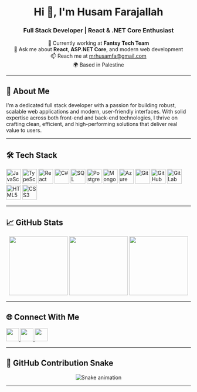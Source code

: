 <h1 align="center">Hi 👋, I'm Husam Farajallah</h1>
<h3 align="center">Full Stack Developer | React & .NET Core Enthusiast</h3>

<p align="center">
  🔭 Currently working at <strong>Fantsy Tech Team</strong><br>
  💬 Ask me about <strong>React</strong>, <strong>ASP.NET Core</strong>, and modern web development<br>
  📫 Reach me at <a href="mailto:mrhusamfa@gmail.com">mrhusamfa@gmail.com</a><br>
  🌍 Based in Palestine
</p>

---

## 🧠 About Me

I'm a dedicated full stack developer with a passion for building robust, scalable web applications and modern, user-friendly interfaces. With solid expertise across both front-end and back-end technologies, I thrive on crafting clean, efficient, and high-performing solutions that deliver real value to users.

---

## 🛠️ Tech Stack

<div align="left">
  <img src="https://cdn.jsdelivr.net/gh/devicons/devicon/icons/javascript/javascript-original.svg" height="40" alt="JavaScript" />
  <img src="https://cdn.jsdelivr.net/gh/devicons/devicon/icons/typescript/typescript-original.svg" height="40" alt="TypeScript" />
  <img src="https://cdn.jsdelivr.net/gh/devicons/devicon/icons/react/react-original.svg" height="40" alt="React" />
  <img src="https://cdn.jsdelivr.net/gh/devicons/devicon/icons/csharp/csharp-original.svg" height="40" alt="C#" />
  <img src="https://cdn.jsdelivr.net/gh/devicons/devicon/icons/microsoftsqlserver/microsoftsqlserver-plain.svg" height="40" alt="SQL Server" />
  <img src="https://cdn.jsdelivr.net/gh/devicons/devicon/icons/postgresql/postgresql-original.svg" height="40" alt="PostgreSQL" />
  <img src="https://cdn.jsdelivr.net/gh/devicons/devicon/icons/mongodb/mongodb-original.svg" height="40" alt="MongoDB" />
  <img src="https://cdn.jsdelivr.net/gh/devicons/devicon/icons/azure/azure-original.svg" height="40" alt="Azure" />
  <img src="https://cdn.jsdelivr.net/gh/devicons/devicon/icons/git/git-original.svg" height="40" alt="Git" />
  <img src="https://cdn.jsdelivr.net/gh/devicons/devicon/icons/github/github-original.svg" height="40" alt="GitHub" />
  <img src="https://cdn.jsdelivr.net/gh/devicons/devicon/icons/gitlab/gitlab-original.svg" height="40" alt="GitLab" />
  <img src="https://cdn.jsdelivr.net/gh/devicons/devicon/icons/html5/html5-original.svg" height="40" alt="HTML5" />
  <img src="https://cdn.jsdelivr.net/gh/devicons/devicon/icons/css3/css3-original.svg" height="40" alt="CSS3" />
</div>

---

## 📈 GitHub Stats

<div align="center">
  <img src="https://github-readme-stats.vercel.app/api?username=HusamFarajallah&show_icons=true&theme=dracula&count_private=true&hide_border=false" height="160" />
  <img src="https://streak-stats.demolab.com?user=HusamFarajallah&theme=dark&hide_border=false" height="160" />
  <img src="https://github-readme-stats.vercel.app/api/top-langs?username=HusamFarajallah&layout=compact&langs_count=6&theme=dracula&hide_border=false" height="160" />
</div>

---

## 🌐 Connect With Me

<div align="left">
  <a href="https://www.linkedin.com/in/husam-farjallah-487070186/" target="_blank">
    <img src="https://img.shields.io/badge/LinkedIn-%230077B5.svg?style=for-the-badge&logo=linkedin&logoColor=white" height="35" />
  </a>
  <a href="mailto:mrhusamfa@gmail.com" target="_blank">
    <img src="https://img.shields.io/badge/Gmail-D14836?style=for-the-badge&logo=gmail&logoColor=white" height="35" />
  </a>
  <a href="https://twitter.com/7samFa" target="_blank">
    <img src="https://img.shields.io/badge/Twitter-1DA1F2?style=for-the-badge&logo=twitter&logoColor=white" height="35" />
  </a>
</div>

---

## 🐍 GitHub Contribution Snake

<p align="center">
  <img src="https://raw.githubusercontent.com/HusamFarajallah/HusamFarajallah/output/snake.svg" alt="Snake animation" />
</p>

---
